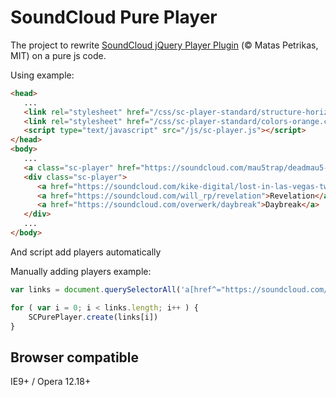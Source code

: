 # SoundCloud Pure Player
The project to rewrite [SoundCloud jQuery Player Plugin](https://github.com/soundcloud/soundcloud-custom-player) (© Matas Petrikas, MIT) on a pure js code.

Using example:
```html
<head>
   ...
   <link rel="stylesheet" href="/css/sc-player-standard/structure-horizontal.css" type="text/css">
   <link rel="stylesheet" href="/css/sc-player-standard/colors-orange.css" type="text/css">
   <script type="text/javascript" src="/js/sc-player.js"></script>
</head>
<body>
   ...
   <a class="sc-player" href="https://soundcloud.com/mau5trap/deadmau5-feat-chris-james-the">The Veldt</a>
   <div class="sc-player">
      <a href="https://soundcloud.com/kike-digital/lost-in-las-vegas-two-steps">Lost In Las Vegas</a>
      <a href="https://soundcloud.com/will_rp/revelation">Revelation</a>
      <a href="https://soundcloud.com/overwerk/daybreak">Daybreak</a>
   </div>
   ...
</body>
```
And script add players automatically

Manually adding players example:
```javascript
var links = document.querySelectorAll('a[href^="https://soundcloud.com/"]');

for ( var i = 0; i < links.length; i++ ) {
    SCPurePlayer.create(links[i])
}
```

## Browser compatible
IE9+ / Opera 12.18+
